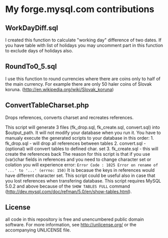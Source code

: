 My forge.mysql.com contributions
================================

WorkDayDiff.sql
---------------

I created this function to calculate "working day" difference of two dates. If you have table with list of holidays you may uncomment part in this function to exclude days of holidays also.

RoundTo0_5.sql
--------------

I use this function to round currencies where there are coins only to half of the main currency. For example there are only 50 haler coins of Slovak koruna. (http://en.wikipedia.org/wiki/Slovak_koruna)

ConvertTableCharset.php
-----------------------

Drops references, converts charset and recreates references.

This script will generate 3 files (fk_drop.sql, fk_create.sql, convert.sql) into $output_path. It will not modify your database when you run it. You have to manualy execute the generated scripts to your database in this order: 1. fk_drop.sql - will drop all references between tables 2. convert.sql - (optional) will convert tables to defined char. set 3. fk_create.sql - this will create the references back
The reason for this script is that if you use (var)char fields in references and you need to change character set or colation you will experience error: `Error Code : 1025 Error on rename of '...' to '...' (errno: 150)` It is becasue the keys in references would have different character set.
This script could be useful also in case that you lost references when transfering database.
This script requires MySQL 5.0.2 and above because of the `SHOW TABLES FULL` command (http://dev.mysql.com/doc/refman/5.0/en/show-tables.html).

License
-------

all code in this repository is free and unencumbered public domain software. For more information, see http://unlicense.org/ or the accompanying UNLICENSE file.